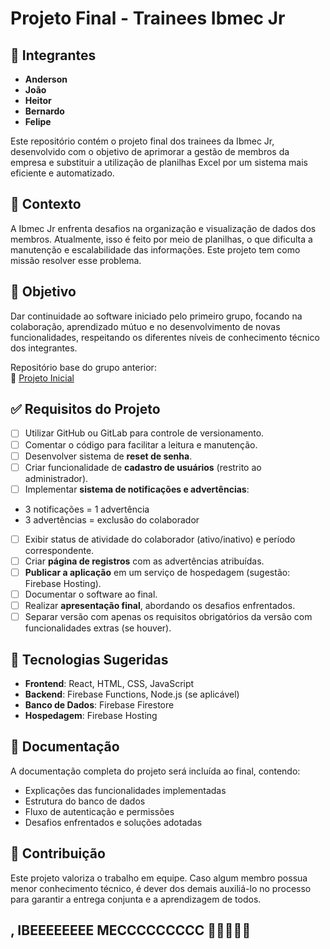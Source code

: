 # Projeto Final - Trainees Ibmec Jr

## 👥 Integrantes

- **Anderson**
- **João**
- **Heitor**
- **Bernardo**
- **Felipe**

Este repositório contém o projeto final dos trainees da Ibmec Jr, desenvolvido com o objetivo de aprimorar a gestão de membros da empresa e substituir a utilização de planilhas Excel por um sistema mais eficiente e automatizado.

## 🧠 Contexto

A Ibmec Jr enfrenta desafios na organização e visualização de dados dos membros. Atualmente, isso é feito por meio de planilhas, o que dificulta a manutenção e escalabilidade das informações. Este projeto tem como missão resolver esse problema.

## 🎯 Objetivo

Dar continuidade ao software iniciado pelo primeiro grupo, focando na colaboração, aprendizado mútuo e no desenvolvimento de novas funcionalidades, respeitando os diferentes níveis de conhecimento técnico dos integrantes.

Repositório base do grupo anterior:  
🔗 [Projeto Inicial](https://github.com/DanielJT20/ProjetoFinalTraineeJR/tree/primeira)

## ✅ Requisitos do Projeto

- [ ]  Utilizar GitHub ou GitLab para controle de versionamento.
- [ ]  Comentar o código para facilitar a leitura e manutenção.
- [ ]  Desenvolver sistema de **reset de senha**.
- [ ]  Criar funcionalidade de **cadastro de usuários** (restrito ao administrador).
- [ ]  Implementar **sistema de notificações e advertências**:
  - 3 notificações = 1 advertência
  - 3 advertências = exclusão do colaborador
- [ ]  Exibir status de atividade do colaborador (ativo/inativo) e período correspondente.
- [ ]  Criar **página de registros** com as advertências atribuídas.
- [ ]  **Publicar a aplicação** em um serviço de hospedagem (sugestão: Firebase Hosting).
- [ ]  Documentar o software ao final.
- [ ]  Realizar **apresentação final**, abordando os desafios enfrentados.
- [ ]  Separar versão com apenas os requisitos obrigatórios da versão com funcionalidades extras (se houver).

## 🚀 Tecnologias Sugeridas

- **Frontend**: React, HTML, CSS, JavaScript
- **Backend**: Firebase Functions, Node.js (se aplicável)
- **Banco de Dados**: Firebase Firestore
- **Hospedagem**: Firebase Hosting

## 📄 Documentação

A documentação completa do projeto será incluída ao final, contendo:

- Explicações das funcionalidades implementadas
- Estrutura do banco de dados
- Fluxo de autenticação e permissões
- Desafios enfrentados e soluções adotadas

## 🧩 Contribuição

Este projeto valoriza o trabalho em equipe. Caso algum membro possua menor conhecimento técnico, é dever dos demais auxiliá-lo no processo para garantir a entrega conjunta e a aprendizagem de todos.

## , IBEEEEEEEE MECCCCCCCCC 💙💙💙💙💙


